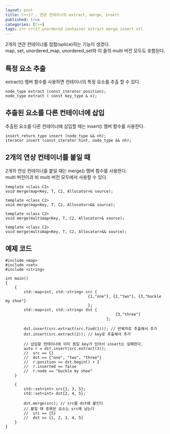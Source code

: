 ```yaml
---
layout: post
title: C++17 - 연관 컨테이너의 extract, merge, insert
published: true
categories: [C++]
tags: c++ c++17 unordered container extract merge insert stl
---
```

2개의 연관 컨테이너를 접합(splice)하는 기능이 생겼다.  
map, set, unordered_map, unordered_set와 이 들의 multi 버전 모두도 포함된다.  
  
  
## 특정 요소 추출
extract() 멤버 함수를 사용하면 컨테이너의 특정 요소를 추출 할 수 있다.  
  
```
node_type extract (const_iterator position);
node_type extract ( const key_type & x);
```
  
  
## 추출된 요소를 다른 컨테이너에 삽입
추출된 요소를 다른 컨테이너에 삽입할 때는 insert() 멤버 함수를 사용한다.  
  
```
insert_return_type insert (node_type && nh);
iterator insert (const_iterator hint, node_type && nh);
```
  
  
## 2개의 연상 컨테이너를 붙일 때  
2개의 연상 컨테이너를 붙일 때는 merge() 멤버 함수를 사용한다.  
multi 버전이과 비 multi 버전 모두에서 사용할 수 있다.  
  
```
template <class C2>
void merge(map<Key, T, C2, Allocator>& source);

template <class C2>
void merge(map<Key, T, C2, Allocator>&& source);

template <class C2>
void merge(multimap<Key, T, C2, Allocator>& source);

template <class C2>
void merge(multimap<Key, T, C2, Allocator>&& source);
```
  
  
  
## 예제 코드 
  
```
#include <map>
#include <set>
#include <string>

int main()
{
    {
        std::map<int, std::string> src {
                                    {1,"one"}, {2,"two"}, {3,"buckle my shoe"}
                                    };
        std::map<int, std::string> dst {
                                                {3,"three"}
                                            };

        dst.insert(src.extract(src.find(1))); // 반복자로 추출해서 추가
        dst.insert(src.extract(2)); // key로 추출해서 추가

        // 삽입할 컨테이너에 이미 동일 key가 있어서 insert는 실패한다.
        auto r = dst.insert(src.extract(3));
        //  src == {}
        //  dst == {"one", "two", "three"}
        //  r.position == dst.begin() + 2
        //  r.inserted == false
        //  r.node == "buckle my shoe"
    }
    
    {
        std::set<int> src{1, 3, 5};
        std::set<int> dst{2, 4, 5};

        dst.merge(src); // src를 dst에 붙인다
        // 붙일 때 중복된 요소는 src에 남는다
        //  src == {5}
        //  dst == {1, 2, 3, 4, 5}
    }
}
```  
  